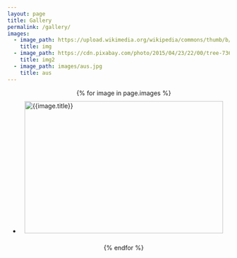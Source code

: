 ```yaml
---
layout: page
title: Gallery
permalink: /gallery/
images:
  - image_path: https://upload.wikimedia.org/wikipedia/commons/thumb/b/b6/Image_created_with_a_mobile_phone.png/1200px-Image_created_with_a_mobile_phone.png
    title: img
  - image_path: https://cdn.pixabay.com/photo/2015/04/23/22/00/tree-736885__340.jpg
    title: img2
  - image_path: images/aus.jpg
    title: aus
---
```

<style>
    .photo-galary{
        display: flex;
        flex-wrap: wrap;
        justify-content: center;
    }
    img{
        width: 450px;
        height: 300px;
        border: 1px;
        margin: 10px;
    }
</style>
<ul class= "photo-galary">
  {% for image in page.images %}
    <li>
        <img src="{{image.image_path}}" alt="{{image.title}}">
    </li>

  {% endfor %}
</ul>
